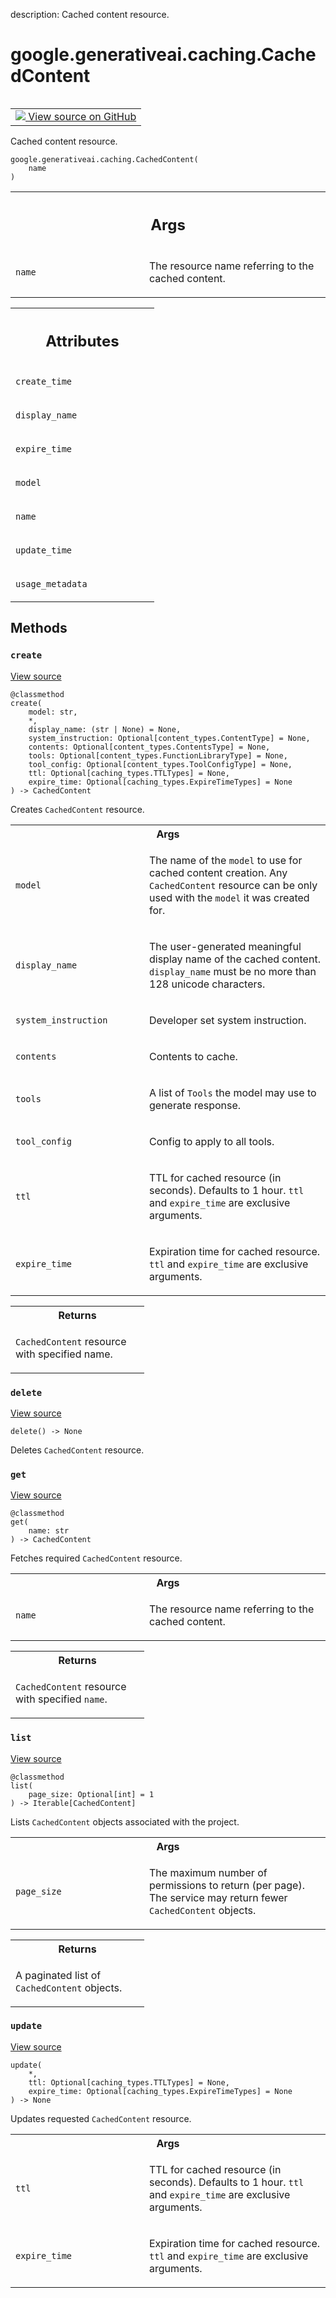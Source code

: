 description: Cached content resource.

<div itemscope itemtype="http://developers.google.com/ReferenceObject">
<meta itemprop="name" content="google.generativeai.caching.CachedContent" />
<meta itemprop="path" content="Stable" />
<meta itemprop="property" content="__init__"/>
<meta itemprop="property" content="create"/>
<meta itemprop="property" content="delete"/>
<meta itemprop="property" content="get"/>
<meta itemprop="property" content="list"/>
<meta itemprop="property" content="update"/>
</div>

# google.generativeai.caching.CachedContent

<!-- Insert buttons and diff -->

<table class="tfo-notebook-buttons tfo-api nocontent" align="left">
<td>
  <a target="_blank" href="https://github.com/google/generative-ai-python/blob/master/google/generativeai/caching.py#L32-L314">
    <img src="https://www.tensorflow.org/images/GitHub-Mark-32px.png" />
    View source on GitHub
  </a>
</td>
</table>



Cached content resource.

<pre class="devsite-click-to-copy prettyprint lang-py tfo-signature-link">
<code>google.generativeai.caching.CachedContent(
    name
)
</code></pre>



<!-- Placeholder for "Used in" -->


<!-- Tabular view -->
 <table class="responsive fixed orange">
<colgroup><col width="214px"><col></colgroup>
<tr><th colspan="2"><h2 class="add-link">Args</h2></th></tr>

<tr>
<td>

`name`<a id="name"></a>

</td>
<td>

The resource name referring to the cached content.

</td>
</tr>
</table>





<!-- Tabular view -->
 <table class="responsive fixed orange">
<colgroup><col width="214px"><col></colgroup>
<tr><th colspan="2"><h2 class="add-link">Attributes</h2></th></tr>

<tr>
<td>

`create_time`<a id="create_time"></a>

</td>
<td>



</td>
</tr><tr>
<td>

`display_name`<a id="display_name"></a>

</td>
<td>



</td>
</tr><tr>
<td>

`expire_time`<a id="expire_time"></a>

</td>
<td>



</td>
</tr><tr>
<td>

`model`<a id="model"></a>

</td>
<td>



</td>
</tr><tr>
<td>

`name`<a id="name"></a>

</td>
<td>



</td>
</tr><tr>
<td>

`update_time`<a id="update_time"></a>

</td>
<td>



</td>
</tr><tr>
<td>

`usage_metadata`<a id="usage_metadata"></a>

</td>
<td>



</td>
</tr>
</table>



## Methods

<h3 id="create"><code>create</code></h3>

<a target="_blank" class="external" href="https://github.com/google/generative-ai-python/blob/master/google/generativeai/caching.py#L172-L221">View source</a>

<pre class="devsite-click-to-copy prettyprint lang-py tfo-signature-link">
<code>@classmethod</code>
<code>create(
    model: str,
    *,
    display_name: (str | None) = None,
    system_instruction: Optional[content_types.ContentType] = None,
    contents: Optional[content_types.ContentsType] = None,
    tools: Optional[content_types.FunctionLibraryType] = None,
    tool_config: Optional[content_types.ToolConfigType] = None,
    ttl: Optional[caching_types.TTLTypes] = None,
    expire_time: Optional[caching_types.ExpireTimeTypes] = None
) -> CachedContent
</code></pre>

Creates `CachedContent` resource.


<!-- Tabular view -->
 <table class="responsive fixed orange">
<colgroup><col width="214px"><col></colgroup>
<tr><th colspan="2">Args</th></tr>

<tr>
<td>

`model`

</td>
<td>

The name of the `model` to use for cached content creation.
Any `CachedContent` resource can be only used with the
`model` it was created for.

</td>
</tr><tr>
<td>

`display_name`

</td>
<td>

The user-generated meaningful display name
of the cached content. `display_name` must be no
more than 128 unicode characters.

</td>
</tr><tr>
<td>

`system_instruction`

</td>
<td>

Developer set system instruction.

</td>
</tr><tr>
<td>

`contents`

</td>
<td>

Contents to cache.

</td>
</tr><tr>
<td>

`tools`

</td>
<td>

A list of `Tools` the model may use to generate response.

</td>
</tr><tr>
<td>

`tool_config`

</td>
<td>

Config to apply to all tools.

</td>
</tr><tr>
<td>

`ttl`

</td>
<td>

TTL for cached resource (in seconds). Defaults to 1 hour.
`ttl` and `expire_time` are exclusive arguments.

</td>
</tr><tr>
<td>

`expire_time`

</td>
<td>

Expiration time for cached resource.
`ttl` and `expire_time` are exclusive arguments.

</td>
</tr>
</table>



<!-- Tabular view -->
 <table class="responsive fixed orange">
<colgroup><col width="214px"><col></colgroup>
<tr><th colspan="2">Returns</th></tr>
<tr class="alt">
<td colspan="2">

`CachedContent` resource with specified name.

</td>
</tr>

</table>



<h3 id="delete"><code>delete</code></h3>

<a target="_blank" class="external" href="https://github.com/google/generative-ai-python/blob/master/google/generativeai/caching.py#L261-L267">View source</a>

<pre class="devsite-click-to-copy prettyprint lang-py tfo-signature-link">
<code>delete() -> None
</code></pre>

Deletes `CachedContent` resource.


<h3 id="get"><code>get</code></h3>

<a target="_blank" class="external" href="https://github.com/google/generative-ai-python/blob/master/google/generativeai/caching.py#L223-L241">View source</a>

<pre class="devsite-click-to-copy prettyprint lang-py tfo-signature-link">
<code>@classmethod</code>
<code>get(
    name: str
) -> CachedContent
</code></pre>

Fetches required `CachedContent` resource.


<!-- Tabular view -->
 <table class="responsive fixed orange">
<colgroup><col width="214px"><col></colgroup>
<tr><th colspan="2">Args</th></tr>

<tr>
<td>

`name`

</td>
<td>

The resource name referring to the cached content.

</td>
</tr>
</table>



<!-- Tabular view -->
 <table class="responsive fixed orange">
<colgroup><col width="214px"><col></colgroup>
<tr><th colspan="2">Returns</th></tr>
<tr class="alt">
<td colspan="2">

`CachedContent` resource with specified `name`.

</td>
</tr>

</table>



<h3 id="list"><code>list</code></h3>

<a target="_blank" class="external" href="https://github.com/google/generative-ai-python/blob/master/google/generativeai/caching.py#L243-L259">View source</a>

<pre class="devsite-click-to-copy prettyprint lang-py tfo-signature-link">
<code>@classmethod</code>
<code>list(
    page_size: Optional[int] = 1
) -> Iterable[CachedContent]
</code></pre>

Lists `CachedContent` objects associated with the project.


<!-- Tabular view -->
 <table class="responsive fixed orange">
<colgroup><col width="214px"><col></colgroup>
<tr><th colspan="2">Args</th></tr>

<tr>
<td>

`page_size`

</td>
<td>

The maximum number of permissions to return (per page).
The service may return fewer `CachedContent` objects.

</td>
</tr>
</table>



<!-- Tabular view -->
 <table class="responsive fixed orange">
<colgroup><col width="214px"><col></colgroup>
<tr><th colspan="2">Returns</th></tr>
<tr class="alt">
<td colspan="2">

A paginated list of `CachedContent` objects.

</td>
</tr>

</table>



<h3 id="update"><code>update</code></h3>

<a target="_blank" class="external" href="https://github.com/google/generative-ai-python/blob/master/google/generativeai/caching.py#L269-L314">View source</a>

<pre class="devsite-click-to-copy prettyprint lang-py tfo-signature-link">
<code>update(
    *,
    ttl: Optional[caching_types.TTLTypes] = None,
    expire_time: Optional[caching_types.ExpireTimeTypes] = None
) -> None
</code></pre>

Updates requested `CachedContent` resource.


<!-- Tabular view -->
 <table class="responsive fixed orange">
<colgroup><col width="214px"><col></colgroup>
<tr><th colspan="2">Args</th></tr>

<tr>
<td>

`ttl`

</td>
<td>

TTL for cached resource (in seconds). Defaults to 1 hour.
`ttl` and `expire_time` are exclusive arguments.

</td>
</tr><tr>
<td>

`expire_time`

</td>
<td>

Expiration time for cached resource.
`ttl` and `expire_time` are exclusive arguments.

</td>
</tr>
</table>





